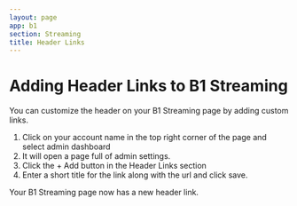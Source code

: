 ```yaml
---
layout: page
app: b1
section: Streaming
title: Header Links
---
```


# Adding Header Links to B1 Streaming

You can customize the header on your B1 Streaming page by adding custom links.

1. Click on your account name in the top right corner of the page and select admin dashboard
2. It will open a page full of admin settings.
3. Click the + Add button in the Header Links section
4. Enter a short title for the link along with the url and click save.

Your B1 Streaming page now has a new header link.
